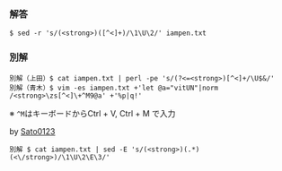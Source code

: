 ### 解答
```
$ sed -r 's/(<strong>)([^<]+)/\1\U\2/' iampen.txt
```
### 別解
```
別解（上田）$ cat iampen.txt | perl -pe 's/(?<=<strong>)[^<]+/\U$&/'
別解（青木）$ vim -es iampen.txt +'let @a="vitUN"|norm /<strong>\zs[^<]\+^M9@a' +'%p|q!'
```
※ `^M`はキーボードからCtrl + V, Ctrl + M で入力

by [Sato0123](https://github.com/Sato0123)

```
別解 $ cat iampen.txt | sed -E 's/(<strong>)(.*)(<\/strong>)/\1\U\2\E\3/'
```
